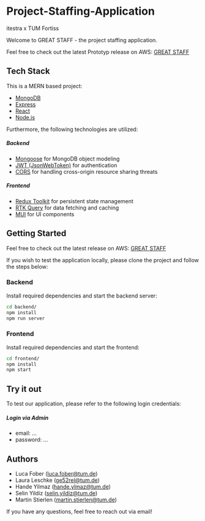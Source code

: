 # Project-Staffing-Application

itestra x TUM Fortiss

Welcome to GREAT STAFF - the project staffing application.

Feel free to check out the latest Prototyp release on AWS: [GREAT STAFF](http://51.20.104.180/login)

## Tech Stack

This is a MERN based project:

- [MongoDB](https://www.mongodb.com/)
- [Express](https://expressjs.com/)
- [React](https://react.dev/)
- [Node.js](https://nodejs.org/)

Furthermore, the following technologies are utilized:

##### Backend

- [Mongoose](https://mongoosejs.com/) for MongoDB object modeling
- [JWT (JsonWebToken)](https://de.wikipedia.org/wiki/JSON_Web_Token) for authentication
- [CORS](https://www.npmjs.com/package/cors) for handling cross-origin resource sharing threats

##### Frontend

- [Redux Toolkit](https://redux-toolkit.js.org/) for persistent state management
- [RTK Query](https://redux-toolkit.js.org/rtk-query/overview) for data fetching and caching
- [MUI](https://mui.com/) for UI components

## Getting Started

Feel free to check out the latest release on AWS: [GREAT STAFF](http://51.20.104.180/login)

If you wish to test the application locally, please clone the 
project and follow the steps below:

### Backend

Install required dependencies and start the backend server:

```bash
cd backend/
npm install
npm run server
```

### Frontend

Install required dependencies and start the frontend:

```bash
cd frontend/
npm install
npm start
```

## Try it out

To test our application, please refer to the following login credentials:

##### Login via Admin

- email: ...
- password: ...

## Authors

- Luca Fober (luca.fober@tum.de)
- Laura Leschke (ge52rel@tum.de)
- Hande Yilmaz (hande.ylmaz@tum.de)
- Selin Yildiz (selin.yildiz@tum.de)
- Martin Stierlen (martin.stierlen@tum.de)

If you have any questions, feel free to reach out via email!


